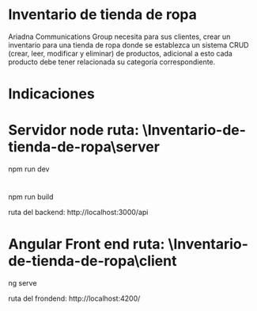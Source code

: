 # Inventario de tienda de ropa
 Ariadna Communications Group necesita para sus clientes, crear un inventario para una tienda de ropa donde se establezca un sistema CRUD (crear, leer, modificar y eliminar) de productos, adicional a esto cada producto debe tener relacionada su categoría correspondiente.
 
# Indicaciones
 
 # Servidor node ruta: \Inventario-de-tienda-de-ropa\server
  
  npm run dev
  #
  npm run build
  
  ruta del backend: http://localhost:3000/api
  
 # Angular Front end ruta: \Inventario-de-tienda-de-ropa\client
  
  ng serve
  
  ruta del frondend: http://localhost:4200/
 
